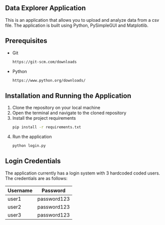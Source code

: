 <!-- GETTING STARTED -->
## Data Explorer Application

This is an application that allows you to upload and analyze data from a csv file. The application is built using Python, PySimpleGUI and Matplotlib.


## Prerequisites

* Git
    ```sh
    https://git-scm.com/downloads
    ```
* Python
  ```sh
  https://www.python.org/downloads/
  ```

## Installation and Running the Application

1. Clone the repository on your local machine
2. Open the terminal and navigate to the cloned repository
3. Install the project requirements
    ```sh
    pip install -r requirements.txt
    ```
4. Run the application
    ```sh
    python login.py
    ```

## Login Credentials

The application currently has a login system with 3 hardcoded coded users. The credentials are as follows:

| Username | Password |
|----------|----------|
| user1   | password123    |
| user2     | password123     |
| user3    | password123    |